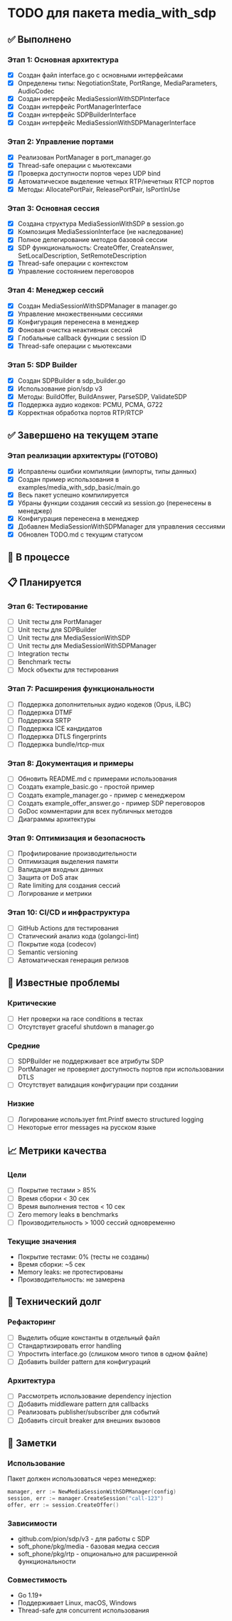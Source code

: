 # TODO для пакета media_with_sdp

## ✅ Выполнено

### Этап 1: Основная архитектура
- [x] Создан файл interface.go с основными интерфейсами
- [x] Определены типы: NegotiationState, PortRange, MediaParameters, AudioCodec
- [x] Создан интерфейс MediaSessionWithSDPInterface
- [x] Создан интерфейс PortManagerInterface
- [x] Создан интерфейс SDPBuilderInterface
- [x] Создан интерфейс MediaSessionWithSDPManagerInterface

### Этап 2: Управление портами
- [x] Реализован PortManager в port_manager.go
- [x] Thread-safe операции с мьютексами
- [x] Проверка доступности портов через UDP bind
- [x] Автоматическое выделение четных RTP/нечетных RTCP портов
- [x] Методы: AllocatePortPair, ReleasePortPair, IsPortInUse

### Этап 3: Основная сессия
- [x] Создана структура MediaSessionWithSDP в session.go
- [x] Композиция MediaSessionInterface (не наследование)
- [x] Полное делегирование методов базовой сессии
- [x] SDP функциональность: CreateOffer, CreateAnswer, SetLocalDescription, SetRemoteDescription
- [x] Thread-safe операции с контекстом
- [x] Управление состоянием переговоров

### Этап 4: Менеджер сессий
- [x] Создан MediaSessionWithSDPManager в manager.go
- [x] Управление множественными сессиями
- [x] Конфигурация перенесена в менеджер
- [x] Фоновая очистка неактивных сессий
- [x] Глобальные callback функции с session ID
- [x] Thread-safe операции с мьютексами

### Этап 5: SDP Builder
- [x] Создан SDPBuilder в sdp_builder.go
- [x] Использование pion/sdp v3
- [x] Методы: BuildOffer, BuildAnswer, ParseSDP, ValidateSDP
- [x] Поддержка аудио кодеков: PCMU, PCMA, G722
- [x] Корректная обработка портов RTP/RTCP

## ✅ Завершено на текущем этапе

### Этап реализации архитектуры (ГОТОВО)
- [x] Исправлены ошибки компиляции (импорты, типы данных)
- [x] Создан пример использования в examples/media_with_sdp_basic/main.go
- [x] Весь пакет успешно компилируется
- [x] Убраны функции создания сессий из session.go (перенесены в менеджер)
- [x] Конфигурация перенесена в менеджер
- [x] Добавлен MediaSessionWithSDPManager для управления сессиями
- [x] Обновлен TODO.md с текущим статусом

## 🔄 В процессе

## 📋 Планируется

### Этап 6: Тестирование
- [ ] Unit тесты для PortManager
- [ ] Unit тесты для SDPBuilder
- [ ] Unit тесты для MediaSessionWithSDP
- [ ] Unit тесты для MediaSessionWithSDPManager
- [ ] Integration тесты
- [ ] Benchmark тесты
- [ ] Mock объекты для тестирования

### Этап 7: Расширения функциональности
- [ ] Поддержка дополнительных аудио кодеков (Opus, iLBC)
- [ ] Поддержка DTMF
- [ ] Поддержка SRTP
- [ ] Поддержка ICE кандидатов
- [ ] Поддержка DTLS fingerprints
- [ ] Поддержка bundle/rtcp-mux

### Этап 8: Документация и примеры
- [ ] Обновить README.md с примерами использования
- [ ] Создать example_basic.go - простой пример
- [ ] Создать example_manager.go - пример с менеджером
- [ ] Создать example_offer_answer.go - пример SDP переговоров
- [ ] GoDoc комментарии для всех публичных методов
- [ ] Диаграммы архитектуры

### Этап 9: Оптимизация и безопасность
- [ ] Профилирование производительности
- [ ] Оптимизация выделения памяти
- [ ] Валидация входных данных
- [ ] Защита от DoS атак
- [ ] Rate limiting для создания сессий
- [ ] Логирование и метрики

### Этап 10: CI/CD и инфраструктура
- [ ] GitHub Actions для тестирования
- [ ] Статический анализ кода (golangci-lint)
- [ ] Покрытие кода (codecov)
- [ ] Semantic versioning
- [ ] Автоматическая генерация релизов

## 🐛 Известные проблемы

### Критические
- [ ] Нет проверки на race conditions в тестах
- [ ] Отсутствует graceful shutdown в manager.go

### Средние
- [ ] SDPBuilder не поддерживает все атрибуты SDP
- [ ] PortManager не проверяет доступность портов при использовании DTLS
- [ ] Отсутствует валидация конфигурации при создании

### Низкие
- [ ] Логирование использует fmt.Printf вместо structured logging
- [ ] Некоторые error messages на русском языке

## 📈 Метрики качества

### Цели
- [ ] Покрытие тестами > 85%
- [ ] Время сборки < 30 сек
- [ ] Время выполнения тестов < 10 сек
- [ ] Zero memory leaks в benchmarks
- [ ] Производительность > 1000 сессий одновременно

### Текущие значения
- Покрытие тестами: 0% (тесты не созданы)
- Время сборки: ~5 сек
- Memory leaks: не протестированы
- Производительность: не замерена

## 🔧 Технический долг

### Рефакторинг
- [ ] Выделить общие константы в отдельный файл
- [ ] Стандартизировать error handling
- [ ] Упростить interface.go (слишком много типов в одном файле)
- [ ] Добавить builder pattern для конфигураций

### Архитектура
- [ ] Рассмотреть использование dependency injection
- [ ] Добавить middleware pattern для callbacks
- [ ] Реализовать publisher/subscriber для событий
- [ ] Добавить circuit breaker для внешних вызовов

## 📝 Заметки

### Использование
Пакет должен использоваться через менеджер:
```go
manager, err := NewMediaSessionWithSDPManager(config)
session, err := manager.CreateSession("call-123")
offer, err := session.CreateOffer()
```

### Зависимости
- github.com/pion/sdp/v3 - для работы с SDP
- soft_phone/pkg/media - базовая медиа сессия
- soft_phone/pkg/rtp - опционально для расширенной функциональности

### Совместимость
- Go 1.19+
- Поддерживает Linux, macOS, Windows
- Thread-safe для concurrent использования 